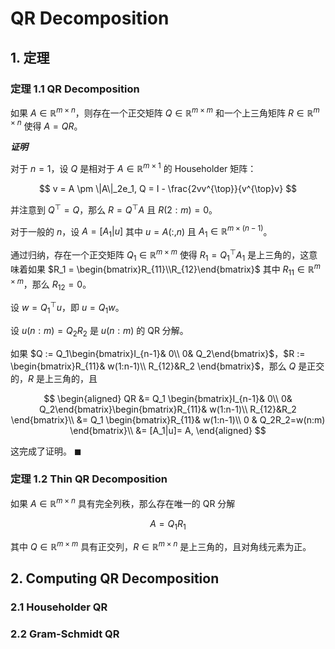# QR Decomposition

## 1. 定理

### 定理 1.1 QR Decomposition

如果 $A\in\mathbb{R}^{m\times n}$，则存在一个正交矩阵 $Q\in\mathbb{R}^{m\times m}$ 和一个上三角矩阵 $R\in\mathbb{R}^{m\times n}$ 使得 $A = QR$。

***证明***

对于 $n=1$，设 $Q$ 是相对于 $A \in \mathbb{R}^{m\times 1}$ 的 Householder 矩阵：

$$
v = A \pm \|A\|_2e_1, Q = I - \frac{2vv^{\top}}{v^{\top}v}
$$

并注意到 $Q^{\top} = Q$，那么 $R = Q^{\top}A$ 且 $R(2:m)=0$。

对于一般的 $n$，设 $A = [A_1|u]$ 其中 $u = A(:,n)$ 且 $A_1\in\mathbb{R}^{m\times(n-1)}$。

通过归纳，存在一个正交矩阵 $Q_1\in\mathbb{R}^{m\times m}$ 使得 $R_1 = Q_1^{\top}A_1$ 是上三角的，这意味着如果 $R_1 = \begin{bmatrix}R_{11}\\R_{12}\end{bmatrix}$ 其中 $R_{11}\in\mathbb{R}^{m\times m}$，那么 $R_{12}=0$。  

设 $w = Q_1^{\top}u$，即 $u = Q_1 w$。

设 $u(n:m) = Q_2R_2$ 是 $u(n:m)$ 的 QR 分解。

如果 $Q := Q_1\begin{bmatrix}I_{n-1}& 0\\ 0& Q_2\end{bmatrix}$，$R := \begin{bmatrix}R_{11}& w(1:n-1)\\ R_{12}&R_2 \end{bmatrix}$，那么 $Q$ 是正交的，$R$ 是上三角的，且

$$
\begin{aligned}
QR &= Q_1 \begin{bmatrix}I_{n-1}& 0\\ 0& Q_2\end{bmatrix}\begin{bmatrix}R_{11}& w(1:n-1)\\ R_{12}&R_2 \end{bmatrix}\\
&= Q_1 \begin{bmatrix}R_{11}& w(1:n-1)\\ 0 & Q_2R_2=w(n:m) \end{bmatrix}\\
&= [A_1|u]= A,
\end{aligned}
$$

这完成了证明。 $\blacksquare$

### 定理 1.2 Thin QR Decomposition

如果 $A\in\mathbb{R}^{m\times n}$ 具有完全列秩，那么存在唯一的 QR 分解 

$$
A = Q_1 R_1
$$

其中 $Q\in\mathbb{R}^{m\times m}$ 具有正交列，$R\in\mathbb{R}^{m\times n}$ 是上三角的，且对角线元素为正。

## 2. Computing QR Decomposition

### 2.1 Householder QR

### 2.2 Gram-Schmidt QR